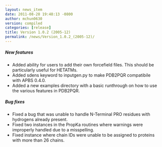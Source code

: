 ```yaml
---
layout: news_item
date: 2011-08-28 19:48:13 -0800
author: mchun0630
version: compiled
categories: [release]
title: Version 1.0.2 (2005-12)
permalink: /news/Version_1.0.2_(2005-12)/
---
```


<h5>New features</h5>
<ul>
<li>Added ability for users to add their own forcefield files.  This should be particularly useful for HETATMs.</li>
<li>Added sdens keyword to inputgen.py to make PDB2PQR compatibile with APBS 0.4.0. </li>
<li>Added a new examples directory with a basic runthrough on how to use the various features in PDB2PQR.</li>
</ul>

<h5>Bug fixes</h5>
<ul>
<li>Fixed a bug that was unable to handle N-Terminal PRO residues with hydrogens already present. </li>
<li>Fixed two instances in the PropKa routines where warnings were improperly handled due to a misspelling.</li>
<li>Fixed instance where chain IDs were unable to be assigned to proteins with more than 26 chains.</li>
</ul>
      
